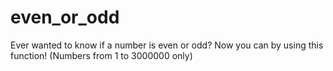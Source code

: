# even_or_odd
Ever wanted to know if a number is even or odd? Now you can by using this function! (Numbers from 1 to 3000000 only)
